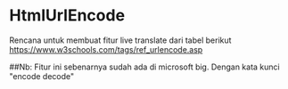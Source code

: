 # HtmlUrlEncode

Rencana untuk membuat fitur live translate dari tabel berikut https://www.w3schools.com/tags/ref_urlencode.asp

##Nb:
Fitur ini sebenarnya sudah ada di microsoft big. Dengan kata kunci "encode decode"
